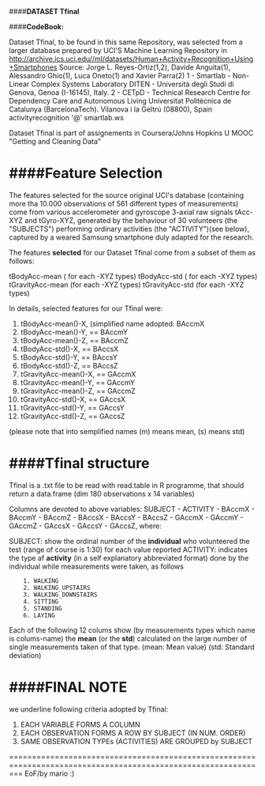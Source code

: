####**DATASET Tfinal**

####**CodeBook:**

Dataset Tfinal, to be found in this same Repository, was selected from a larger database prepared by UCI'S Machine Learning Repository
in http://archive.ics.uci.edu//ml/datasets/Human+Activity+Recognition+Using+Smartphones
Source:
Jorge L. Reyes-Ortiz(1,2), Davide Anguita(1), Alessandro Ghio(1), Luca Oneto(1) and Xavier Parra(2)
1 - Smartlab - Non-Linear Complex Systems Laboratory
DITEN - Università degli Studi di Genova, Genoa (I-16145), Italy. 
2 - CETpD - Technical Research Centre for Dependency Care and Autonomous Living
Universitat Politècnica de Catalunya (BarcelonaTech). Vilanova i la Geltrú (08800), Spain
activityrecognition '@' smartlab.ws

Dataset Tfinal is part of assignements in Coursera/Johns Hopkins U MOOC "Getting and Cleaning Data"

####**Feature Selection** 
=================

The features selected for the source original UCI's database (containing more tha 10.000 observations of 561 
different types of measurements) come from various accelerometer and gyroscope 3-axial raw signals tAcc-XYZ and tGyro-XYZ,
generated by the behaviour of 30 volunteers (the "SUBJECTS") performing ordinary activities (the "ACTIVITY")(see below),
captured by a weared Samsung smartphone duly adapted for the research.

The features **selected** for our Dataset Tfinal come from a subset of them as follows:

tBodyAcc-mean ( for each -XYZ types)
tBodyAcc-std ( for each -XYZ types)
tGravityAcc-mean (for each -XYZ types)
tGravityAcc-std (for each -XYZ types)

In details, selected features for our Tfinal were:

1.  tBodyAcc-mean()-X,		(simplified name adopted:  BAccmX
2.  tBodyAcc-mean()-Y,   == BAccmY 
3.  tBodyAcc-mean()-Z,    == BAccmZ 
4.  tBodyAcc-std()-X,        ==  BAccsX 
5.  tBodyAcc-std()-Y,          ==  BAccsY
6.  tBodyAcc-std()-Z,            ==  BAccsZ
7.  tGravityAcc-mean()-X,          ==  GAccmX
8.  tGravityAcc-mean()-Y,            ==  GAccmY
9.  tGravityAcc-mean()-Z,              ==  GAccmZ
10. tGravityAcc-std()-X,                 ==  GAccsX
11. tGravityAcc-std()-Y,                   ==  GAccsY
12. tGravityAcc-std()-Z,                     ==  GAccsZ

(please note that into semplified names (m) means mean, (s) means std)

####**Tfinal structure**
================
Tfinal is a .txt file to be read with read.table in R programme, that should return a data.frame (dim 180 observations x 14 variables)

Columns are devoted to above variables:  SUBJECT - ACTIVITY - BAccmX - BAccmY - BAccmZ - BAccsX - BAccsY - BAccsZ - 
GAccmX - GAccmY	- GAccmZ - GAccsX - GAccsY - GAccsZ, where:

SUBJECT: show the ordinal number of the **individual** who volunteered the test (range of course is 1:30) for each value reported
ACTIVITY: indicates the type af **activity** (in a self explanatory abbreviated format) done by the individual while measurements
were taken, as follows

		1. WALKING
		2. WALKING_UPSTAIRS
		3. WALKING_DOWNSTAIRS
		4. SITTING
		5. STANDING
		6. LAYING

Each of the following 12 colums show (by measurements types which name is colums-name) the **mean** (or the **std**) calculated on the 
large number of single measurements taken of that type.
(mean: Mean value)
(std: Standard deviation)

####**FINAL NOTE**
==========

we underline following criteria adopted by Tfinal:

1)	EACH VARIABLE FORMS A COLUMN
2)	EACH OBSERVATION FORMS A ROW BY SUBJECT (IN NUM. ORDER)
3)	SAME OBSERVATION TYPEs (ACTIVITIES) ARE GROUPED by SUBJECT  

===============================================================================================================
EoF/by mario :)
